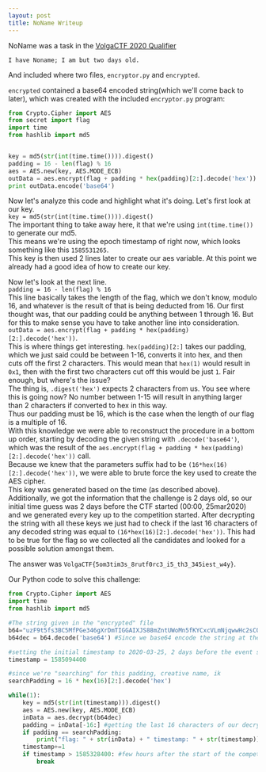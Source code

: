 ```yaml
---
layout: post
title: NoName Writeup
---
```


NoName was a task in the [VolgaCTF 2020 Qualifier](https://ctftime.org/event/933)

```I have Noname; I am but two days old.```

And included where two files, ```encryptor.py``` and ```encrypted```.  


```encrypted``` contained a base64 encoded string(which we'll come back to later), which was created with the included ```encryptor.py``` program:
```python
from Crypto.Cipher import AES
from secret import flag
import time
from hashlib import md5


key = md5(str(int(time.time()))).digest()
padding = 16 - len(flag) % 16
aes = AES.new(key, AES.MODE_ECB)
outData = aes.encrypt(flag + padding * hex(padding)[2:].decode('hex'))
print outData.encode('base64')
```

Now let's analyze this code and highlight what it's doing. Let's first look at our key.  
```key = md5(str(int(time.time()))).digest()```  
The important thing to take away here, it that we're using ```int(time.time())``` to generate our md5.  
This means we're using the epoch timestamp of right now, which looks something like this ```1585531265```.  
This key is then used 2 lines later to create our aes variable. At this point we already had a good idea of how to create our key.

Now let's look at the next line.  
```padding = 16 - len(flag) % 16```  
This line basically takes the length of the flag, which we don't know, modulo 16, and whatever is the result of that is being deducted from 16.
Our first thought was, that our padding could be anything between 1 through 16. But for this to make sense you have to take another line into consideration.  
```outData = aes.encrypt(flag + padding * hex(padding)[2:].decode('hex'))```.  
This is where things get interesting. ```hex(padding)[2:]``` takes our padding, which we just said could be between 1-16, converts it into hex, and then cuts off the first 2 characters.
This would mean that ```hex(1)``` would result in ```0x1```, then with the first two characters cut off this would be just ```1```.
Fair enough, but where's the issue?  
The thing is, ```.digest('hex')``` expects 2 characters from us. You see where this is going now? No number between 1-15 will result in anything larger than 2 characters if converted to hex in this way.  
Thus our padding must be 16, which is the case when the length of our flag is a multiple of 16.   
With this knowledge we were able to reconstruct the procedure in a bottom up order, starting by decoding the given string with ```.decode('base64')```, which was the result of the ```aes.encrypt(flag + padding * hex(padding)[2:].decode('hex'))``` call.    
Because we knew that the parameters suffix had to be ```(16*hex(16)[2:].decode('hex'))```, we were able to brute force the key used to create the AES cipher.   
This key was generated based on the time (as described above). Additionally, we got the information that the challenge is 2 days old, so our initial time guess was 2 days before the CTF started (00:00, 25mar2020) and we generated every key up to the competition started. After decrypting the string with all these keys we just had to check if the last 16 characters of any decoded string was equal to ```(16*hex(16)[2:].decode('hex'))```. This had to be true for the flag so we collected all the candidates and looked for a possible solution amongst them.

The answer was ```VolgaCTF{5om3tim3s_8rutf0rc3_i5_th3_345iest_w4y}```.

Our Python code to solve this challenge:
 
```python
from Crypto.Cipher import AES
import time
from hashlib import md5

#The string given in the "encrypted" file
b64="uzF9t5fs3BC5MfPGe346gXrDmTIGGAIXJS88mZntUWoMn5fKYCxcVLmNjqwwHc2sCO3eFGGXY3cswMnO7OZXOw=="
b64dec = b64.decode('base64') #Since we base64 encode the string at the end of encryptor.py

#setting the initial timestamp to 2020-03-25, 2 days before the event started
timestamp = 1585094400

#since we're "searching" for this padding, creative name, ik
searchPadding = 16 * hex(16)[2:].decode('hex')

while(1):
	key = md5(str(int(timestamp))).digest()
	aes = AES.new(key, AES.MODE_ECB)
	inData = aes.decrypt(b64dec)
	padding = inData[-16:] #getting the last 16 characters of our decrypted string
	if padding == searchPadding:
		print("flag: " + str(inData) + " timestamp: " + str(timestamp))
	timestamp+=1
	if timestamp > 1585328400: #few hours after the start of the competition
		break
```
